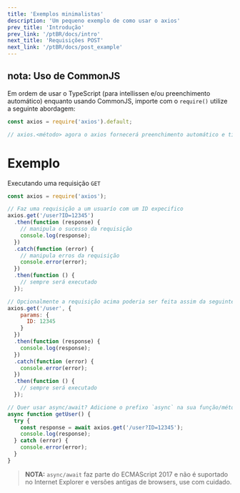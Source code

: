 ```yaml
---
title: 'Exemplos minimalistas'
description: 'Um pequeno exemplo de como usar o axios'
prev_title: 'Introdução'
prev_link: '/ptBR/docs/intro'
next_title: 'Requisições POST'
next_link: '/ptBR/docs/post_example'
---
```


## nota: Uso de CommonJS
Em ordem de usar o TypeScript (para intellissen e/ou preenchimento automático) enquanto usando CommonJS, importe com o `require()` utilize a seguinte abordagem:

```js
const axios = require('axios').default;

// axios.<método> agora o axios fornecerá preenchimento automático e tipagens de parâmetros
```

# Exemplo

Executando uma requisição `GET`

```js
const axios = require('axios');

// Faz uma requisição a um usuarío com um ID expecifico
axios.get('/user?ID=12345')
  .then(function (response) {
    // manipula o sucesso da requisição
    console.log(response);
  })
  .catch(function (error) {
    // manipula erros da requisição
    console.error(error);
  })
  .then(function () {
    // sempre será executado
  });

// Opcionalmente a requisição acima poderia ser feita assim da seguinte forma
axios.get('/user', {
    params: {
      ID: 12345
    }
  })
  .then(function (response) {
    console.log(response);
  })
  .catch(function (error) {
    console.error(error);
  })
  .then(function () {
    // sempre será executado
  });  

// Quer usar async/await? Adicione o prefixo `async` na sua função/método
async function getUser() {
  try {
    const response = await axios.get('/user?ID=12345');
    console.log(response);
  } catch (error) {
    console.error(error);
  }
}
```
> **NOTA:** `async/await` faz parte do ECMAScript 2017 e não é suportado no Internet
> Explorer e versões antigas de browsers, use com cuidado.